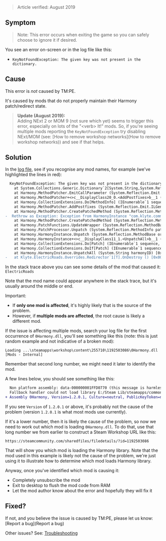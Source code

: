 > Article verified: August 2019

## Symptom

> Note: This error occurs when exiting the game so you can safely choose to ignore it if desired.

You see an error on-screen or in the log file like this:

* `KeyNotFoundException: The given key was not present in the dictionary.`

## Cause

This error is _not_ caused by TM:PE.

It's caused by mods that do not properly maintain their Harmony patch/redirect state.

> **Update (August 2019):**  
> Adding NExt 2 or MOM 9 (not sure which yet) seems to trigger this error, especially on lots of the "\<verb> It!" mods. So, if you're seeing multiple mods reporting the `KeyNotFoundException` try disabling NExt/MOM (see: [How to remove workshop networks](How to remove workshop networks)) and see if that helps.

## Solution

In the [log file](./Share-your-Cities-Skylines-log-file), see if you recognise any mod names, for example (we've highlighted the lines in red):

```diff
  KeyNotFoundException: The given key was not present in the dictionary.
    at System.Collections.Generic.Dictionary`2[System.String,System.Reflection.Emit.LocalBuilder].get_Item (System.String key) [0x00000] in <filename unknown>:0 
    at Harmony.MethodPatcher.EmitCallParameter (System.Reflection.Emit.ILGenerator il, System.Reflection.MethodBase original, System.Reflection.MethodInfo patch, System.Collections.Generic.Dictionary`2 variables, Boolean allowFirsParamPassthrough) [0x00000] in <filename unknown>:0 
    at Harmony.MethodPatcher+<>c__DisplayClass20_0.<AddPostfixes>b__1 (System.Reflection.MethodInfo fix) [0x00000] in <filename unknown>:0 
    at Harmony.CollectionExtensions.Do[MethodInfo] (IEnumerable`1 sequence, System.Action`1 action) [0x00000] in <filename unknown>:0 
    at Harmony.MethodPatcher.AddPostfixes (System.Reflection.Emit.ILGenerator il, System.Reflection.MethodBase original, System.Collections.Generic.List`1 postfixes, System.Collections.Generic.Dictionary`2 variables, Boolean passthroughPatches) [0x00000] in <filename unknown>:0 
    at Harmony.MethodPatcher.CreatePatchedMethod (System.Reflection.MethodBase original, System.String harmonyInstanceID, System.Collections.Generic.List`1 prefixes, System.Collections.Generic.List`1 postfixes, System.Collections.Generic.List`1 transpilers) [0x00000] in <filename unknown>:0 
-  Rethrow as Exception: Exception from HarmonyInstance "com.klyte.commons.ElectricRoadsOverrides"
    at Harmony.MethodPatcher.CreatePatchedMethod (System.Reflection.MethodBase original, System.String harmonyInstanceID, System.Collections.Generic.List`1 prefixes, System.Collections.Generic.List`1 postfixes, System.Collections.Generic.List`1 transpilers) [0x00000] in <filename unknown>:0 
    at Harmony.PatchFunctions.UpdateWrapper (System.Reflection.MethodBase original, Harmony.PatchInfo patchInfo, System.String instanceID) [0x00000] in <filename unknown>:0 
    at Harmony.PatchProcessor.Unpatch (System.Reflection.MethodInfo patch) [0x00000] in <filename unknown>:0 
    at Harmony.HarmonyInstance.Unpatch (System.Reflection.MethodBase original, System.Reflection.MethodInfo patch) [0x00000] in <filename unknown>:0 
    at Harmony.HarmonyInstance+<>c__DisplayClass11_1.<UnpatchAll>b__1 (Harmony.Patch patchInfo) [0x00000] in <filename unknown>:0 
    at Harmony.CollectionExtensions.Do[Patch] (IEnumerable`1 sequence, System.Action`1 action) [0x00000] in <filename unknown>:0 
    at Harmony.CollectionExtensions.DoIf[Patch] (IEnumerable`1 sequence, System.Func`2 condition, System.Action`1 action) [0x00000] in <filename unknown>:0 
    at Harmony.HarmonyInstance.UnpatchAll (System.String harmonyID) [0x00000] in <filename unknown>:0 
-   at Klyte.ElectricRoads.Overrides.Redirector`1[T].OnDestroy () [0x00000] in <filename unknown>:0 
```

In the stack trace above you can see some details of the mod that caused it: `ElectricRoads`

Note that the mod name could appear anywhere in the stack trace, but it's usually around the middle or end.

Important:

* If **only one mod is affected**, it's highly likely that is the source of the problem.
* However, if **multiple mods are affected**, the root cause is likely a different mod.

If the issue is affecting multiple mods, search your log file for the first occurrence of `0Harmony.dll`, you'll see something like this (note: this is just random example and not indicative of a broken mod):

```
Loading ...\steamapps\workshop\content\255710\1192503086\0Harmony.dll  [Mods - Internal]
```

Remember that second long number, we might need it later to identify the mod.

A few lines below, you should see something like this:

```diff
  Non platform assembly: data-000000001FFD0770 (this message is harmless)
  Fallback handler could not load library E:/Steam Lib/steamapps/common/Cities_Skylines/Cities_Data/Mono/data-000000001FFD0770.dll
+ Assembly 0Harmony, Version=1.2.0.1, Culture=neutral, PublicKeyToken=null loaded.  [Mods - Internal]
```

If you see `Version` of `1.2.0.1` or above, it's probably not the cause of the problem (version `1.2.0.1` is what most mods use currently).

If it's a lower number, then it is likely the cause of the problem, so now we need to work out which mod is loading `0Harmony.dll`. To do that, use that long number we from earlier to construct a Steam Workshop URL like this:

```
https://steamcommunity.com/sharedfiles/filedetails/?id=1192503086
```

That will show you which mod is loading the Harmony library. Note that the mod used in this example is likely not the cause of the problem, we're just using it to illustrate how to determine which mod loads Harmony library.

Anyway, once you've identified which mod is causing it:

* Completely unsubscribe the mod
* Exit to desktop to flush the mod code from RAM
* Let the mod author know about the error and hopefully they will fix it

## Fixed?

If not, and you believe the issue is caused by TM:PE, please let us know: [Report a bug](Report a bug)

Other issues? See: [Troubleshooting](Troubleshooting)